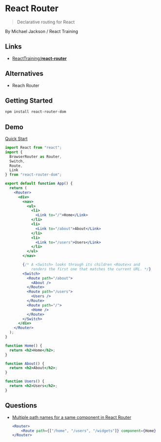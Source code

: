 # React Router

> Declarative routing for React


By Michael Jackson / React Training

## Links

* [ReactTraining/**react-router**](https://github.com/ReactTraining/react-router)

## Alternatives

* Reach Router

## Getting Started

```bash
npm install react-router-dom
```


## Demo

[Quick Start](https://reactrouter.com/web/guides/quick-start)

```jsx
import React from "react";
import {
  BrowserRouter as Router,
  Switch,
  Route,
  Link
} from "react-router-dom";

export default function App() {
  return (
    <Router>
      <div>
        <nav>
          <ul>
            <li>
              <Link to="/">Home</Link>
            </li>
            <li>
              <Link to="/about">About</Link>
            </li>
            <li>
              <Link to="/users">Users</Link>
            </li>
          </ul>
        </nav>

        {/* A <Switch> looks through its children <Route>s and
            renders the first one that matches the current URL. */}
        <Switch>
          <Route path="/about">
            <About />
          </Route>
          <Route path="/users">
            <Users />
          </Route>
          <Route path="/">
            <Home />
          </Route>
        </Switch>
      </div>
    </Router>
  );
}

function Home() {
  return <h2>Home</h2>;
}

function About() {
  return <h2>About</h2>;
}

function Users() {
  return <h2>Users</h2>;
}
```

## Questions

* [Multiple path names for a same component in React Router](https://stackoverflow.com/q/40541994/1366033)

    ```jsx
    <Router>
        <Route path={["/home", "/users", "/widgets"]} component={Home} />
    </Router>
    ```

